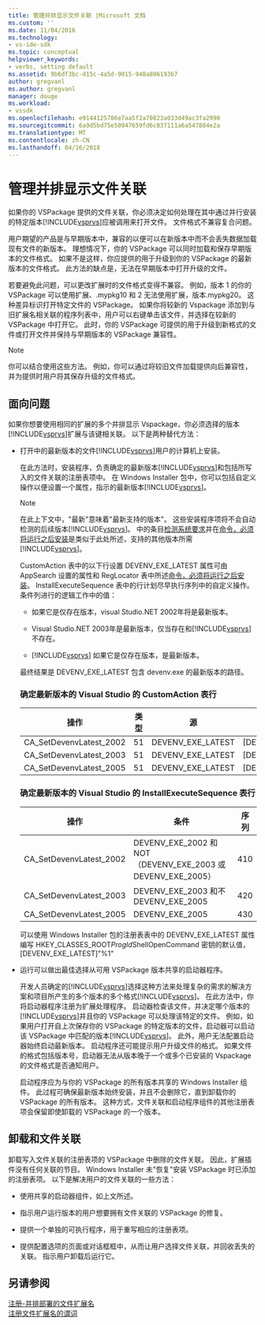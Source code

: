 ```yaml
---
title: 管理并排显示文件关联 |Microsoft 文档
ms.custom: ''
ms.date: 11/04/2016
ms.technology:
- vs-ide-sdk
ms.topic: conceptual
helpviewer_keywords:
- verbs, setting default
ms.assetid: 9b6df3bc-d15c-4a5d-9015-948a806193b7
author: gregvanl
ms.author: gregvanl
manager: douge
ms.workload:
- vssdk
ms.openlocfilehash: e9144125786e7aa5f2a70823a033d49ac3fa2990
ms.sourcegitcommit: 6a9d5bd75e50947659fd6c837111a6a547884e2a
ms.translationtype: MT
ms.contentlocale: zh-CN
ms.lasthandoff: 04/16/2018
---
```

# <a name="managing-side-by-side-file-associations"></a>管理并排显示文件关联
如果你的 VSPackage 提供的文件关联，你必须决定如何处理在其中通过并行安装的特定版本[!INCLUDE[vsprvs](../code-quality/includes/vsprvs_md.md)]应被调用来打开文件。 文件格式不兼容复合问题。  
  
 用户期望的产品是与早期版本中，兼容的以便可以在新版本中而不会丢失数据加载现有文件的新版本。 理想情况下，你的 VSPackage 可以同时加载和保存早期版本的文件格式。 如果不是这样，你应提供的用于升级到你的 VSPackage 的最新版本的文件格式。 此方法的缺点是，无法在早期版本中打开升级的文件。  
  
 若要避免此问题，可以更改扩展时的文件格式变得不兼容。 例如，版本 1 的你的 VSPackage 可以使用扩展、.mypkg10 和 2 无法使用扩展，版本.mypkg20。 这种差异标识打开特定文件的 VSPackage。 如果你将较新的 Vspackage 添加到与旧扩展名相关联的程序列表中，用户可以右键单击该文件，并选择在较新的 VSPackage 中打开它。 此时，你的 VSPackage 可提供的用于升级到新格式的文件或打开文件并保持与早期版本的 VSPackage 兼容性。  
  
> [!NOTE]
>  你可以结合使用这些方法。 例如，你可以通过将较旧文件加载提供向后兼容性，并为提供时用户将其保存升级的文件格式。  
  
## <a name="facing-the-problem"></a>面向问题  
 如果你想要使用相同的扩展的多个并排显示 Vspackage，你必须选择的版本[!INCLUDE[vsprvs](../code-quality/includes/vsprvs_md.md)]扩展与该键相关联。 以下是两种替代方法：  
  
-   打开中的最新版本的文件[!INCLUDE[vsprvs](../code-quality/includes/vsprvs_md.md)]用户的计算机上安装。  
  
     在此方法时，安装程序，负责确定的最新版本[!INCLUDE[vsprvs](../code-quality/includes/vsprvs_md.md)]和包括所写入的文件关联的注册表项中。 在 Windows Installer 包中，你可以包括自定义操作以便设置一个属性，指示的最新版本[!INCLUDE[vsprvs](../code-quality/includes/vsprvs_md.md)]。  
  
    > [!NOTE]
    >  在此上下文中，"最新"意味着"最新支持的版本"。 这些安装程序项将不会自动检测的后续版本[!INCLUDE[vsprvs](../code-quality/includes/vsprvs_md.md)]。 中的条目[检测系统要求](../extensibility/internals/detecting-system-requirements.md)并在[命令，必须将运行之后安装](../extensibility/internals/commands-that-must-be-run-after-installation.md)是类似于此处所述，支持的其他版本所需[!INCLUDE[vsprvs](../code-quality/includes/vsprvs_md.md)]。  
  
     CustomAction 表中的以下行设置 DEVENV_EXE_LATEST 属性可由 AppSearch 设置的属性和 RegLocator 表中所述[命令，必须将运行之后安装](../extensibility/internals/commands-that-must-be-run-after-installation.md)。 InstallExecuteSequence 表中的行计划尽早执行序列中的自定义操作。 条件列进行的逻辑工作中的值：  
  
    -   如果它是仅存在版本，visual Studio.NET 2002年将是最新版本。  
  
    -   Visual Studio.NET 2003年是最新版本，仅当存在和[!INCLUDE[vsprvs](../code-quality/includes/vsprvs_md.md)]不存在。  
  
    -   [!INCLUDE[vsprvs](../code-quality/includes/vsprvs_md.md)] 如果它是仅存在版本，是最新版本。  
  
     最终结果是 DEVENV_EXE_LATEST 包含 devenv.exe 的最新版本的路径。  
  
    ### <a name="customaction-table-rows-that-determine-the-latest-version-of-visual-studio"></a>确定最新版本的 Visual Studio 的 CustomAction 表行  
  
    |操作|类型|源|目标|  
    |------------|----------|------------|------------|  
    |CA_SetDevenvLatest_2002|51|DEVENV_EXE_LATEST|[DEVENV_EXE_2002]|  
    |CA_SetDevenvLatest_2003|51|DEVENV_EXE_LATEST|[DEVENV_EXE_2003]|  
    |CA_SetDevenvLatest_2005|51|DEVENV_EXE_LATEST|[DEVENV_EXE_2005]|  
  
    ### <a name="installexecutesequence-table-rows-that-determine-the-latest-version-of-visual-studio"></a>确定最新版本的 Visual Studio 的 InstallExecuteSequence 表行  
  
    |操作|条件|序列|  
    |------------|---------------|--------------|  
    |CA_SetDevenvLatest_2002|DEVENV_EXE_2002 和 NOT （DEVENV_EXE_2003 或 DEVENV_EXE_2005）|410|  
    |CA_SetDevenvLatest_2003|DEVENV_EXE_2003 和不 DEVENV_EXE_2005|420|  
    |CA_SetDevenvLatest_2005|DEVENV_EXE_2005|430|  
  
     可以使用 Windows Installer 包的注册表表中的 DEVENV_EXE_LATEST 属性编写 HKEY_CLASSES_ROOT*ProgId*ShellOpenCommand 密钥的默认值，[DEVENV_EXE_LATEST]"%1"  
  
-   运行可以做出最佳选择从可用 VSPackage 版本共享的启动器程序。  
  
     开发人员确定的[!INCLUDE[vsprvs](../code-quality/includes/vsprvs_md.md)]选择这种方法来处理复杂的需求的解决方案和项目所产生的多个版本的多个格式[!INCLUDE[vsprvs](../code-quality/includes/vsprvs_md.md)]。 在此方法中，你将启动器程序注册为扩展处理程序。 启动器检查该文件，并决定哪个版本的[!INCLUDE[vsprvs](../code-quality/includes/vsprvs_md.md)]并且你的 VSPackage 可以处理该特定的文件。 例如，如果用户打开自上次保存你的 VSPackage 的特定版本的文件，启动器可以启动该 VSPackage 中匹配的版本[!INCLUDE[vsprvs](../code-quality/includes/vsprvs_md.md)]。 此外，用户无法配置启动器始终启动最新版本。 启动程序还可能提示用户升级文件的格式。 如果文件的格式包括版本号，启动器无法从版本晚于一个或多个已安装的 Vspackage 的文件格式是否通知用户。  
  
     启动程序应为与你的 VSPackage 的所有版本共享的 Windows Installer 组件。 此过程可确保最新版本始终安装，并且不会删除它，直到卸载你的 VSPackage 的所有版本。 这种方式，文件关联和启动程序组件的其他注册表项会保留即使卸载的 VSPackage 的一个版本。  
  
## <a name="uninstall-and-file-associations"></a>卸载和文件关联  
 卸载写入文件关联的注册表项的 VSPackage 中删除的文件关联。 因此，扩展插件没有任何关联的节目。 Windows Installer 未"恢复"安装 VSPackage 时已添加的注册表项。 以下是解决用户的文件关联的一些方法：  
  
-   使用共享的启动器组件，如上文所述。  
  
-   指示用户运行版本的用户想要拥有文件关联的 VSPackage 的修复。  
  
-   提供一个单独的可执行程序，用于重写相应的注册表项。  
  
-   提供配置选项的页面或对话框框中，从而让用户选择文件关联，并回收丢失的关联。 指示用户卸载后运行它。  
  
## <a name="see-also"></a>另请参阅  
 [注册-并排部署的文件扩展名](../extensibility/registering-file-name-extensions-for-side-by-side-deployments.md)   
 [注册文件扩展名的谓词](../extensibility/registering-verbs-for-file-name-extensions.md)